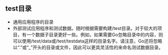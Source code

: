 ## test目录
* 通用应用程序的目录
* 外部测试应用程序和测试数据。随时根据需要构建/test目录。对于较大的项目，有一个数据子目录更好一些。例如，如果需要Go忽略目录中的内容，则可以使用/test/data或/test/testdata这样的目录名字。请注意，Go还将忽略以“.”或“_”开头的目录或文件，因此可以更具灵活性的来命名测试数据目录。